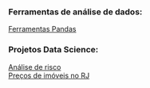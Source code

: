 
### Ferramentas de análise de dados:

<a href='https://github.com/dev-daniel-amorim/Analise_de_dados-Ferramentas'> Ferramentas Pandas </a><br>

### Projetos Data Science:

<a href='https://github.com/dev-daniel-amorim/Data_science-Analise-de-risco'> Análise de risco </a><br>
<a href='https://github.com/dev-daniel-amorim/DS-Machine_learning'> Preços de imóveis no RJ </a><br>
